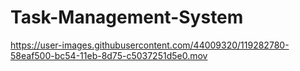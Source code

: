 # Task-Management-System

https://user-images.githubusercontent.com/44009320/119282780-58eaf500-bc54-11eb-8d75-c5037251d5e0.mov



